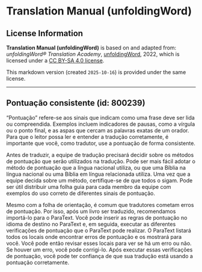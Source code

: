 # Translation Manual (unfoldingWord)

## License Information

**Translation Manual (unfoldingWord)** is based on and adapted from: _unfoldingWord® Translation Academy_, [unfoldingWord](https://unfoldingword.org/utw), 2022, which is licensed under a [CC BY-SA 4.0 license](https://creativecommons.org/licenses/by-sa/4.0/legalcode.en).

This markdown version (created `2025-10-16`) is provided under the same license.



--------------------------------

## Pontuação consistente (id: 800239)

“Pontuação” refere\-se aos sinais que indicam como uma frase deve ser lida ou compreendida. Exemplos incluem indicadores de pausas, como a vírgula ou o ponto final, e as aspas que cercam as palavras exatas de um orador. Para que o leitor possa ler e entender a tradução corretamente, é importante que você, como tradutor, use a pontuação de forma consistente.

Antes de traduzir, a equipe de tradução precisará decidir sobre os métodos de pontuação que serão utilizados na tradução. Pode ser mais fácil adotar o método de pontuação que a língua nacional utiliza, ou que uma Bíblia na língua nacional ou uma Bíblia em língua relacionada utiliza. Uma vez que a equipe decida sobre um método, certifique\-se de que todos o sigam. Pode ser útil distribuir uma folha guia para cada membro da equipe com exemplos do uso correto de diferentes sinais de pontuação.

Mesmo com a folha de orientação, é comum que tradutores cometam erros de pontuação. Por isso, após um livro ser traduzido, recomendamos importá\-lo para o ParaText. Você pode inserir as regras de pontuação no idioma de destino no ParaText e, em seguida, executar as diferentes verificações de pontuação que o ParaText pode realizar. O ParaText listará todos os locais onde encontrar erros de pontuação e os mostrará para você. Você pode então revisar esses locais para ver se há um erro ou não. Se houver um erro, você pode corrigi\-lo. Após executar essas verificações de pontuação, você pode ter confiança de que sua tradução está usando a pontuação corretamente.


